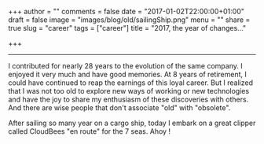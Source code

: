 +++
author = ""
comments = false
date = "2017-01-02T22:00:00+01:00"
draft = false
image = "images/blog/old/sailingShip.png"
menu = ""
share = true
slug = "career"
tags = ["career"]
title = "2017, the year of changes..."

+++

***

I contributed for nearly 28 years to the evolution of the same company. I enjoyed it very much and have good memories. At 8 years of retirement, I could have continued to reap the earnings of this loyal career. But I realized that I was not too old to explore new ways of working or new technologies and have the joy to share my enthusiasm of these discoveries with others. And there are wise people that don't associate "old" with "obsolete".


After sailing so many year on a cargo ship, today I embark on a great clipper called CloudBees "en route" for the 7 seas. Ahoy !